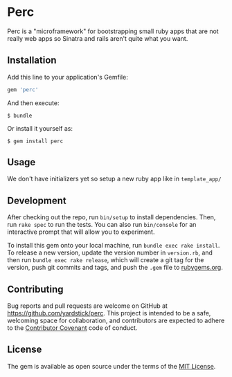 # Perc

Perc is a "microframework" for bootstrapping small ruby apps that are not really web apps so Sinatra and rails aren't quite what you want.

## Installation

Add this line to your application's Gemfile:

```ruby
gem 'perc'
```

And then execute:

    $ bundle

Or install it yourself as:

    $ gem install perc

## Usage

We don't have initializers yet so setup a new ruby app like in `template_app/`

## Development

After checking out the repo, run `bin/setup` to install dependencies. Then, run `rake spec` to run the tests. You can also run `bin/console` for an interactive prompt that will allow you to experiment.

To install this gem onto your local machine, run `bundle exec rake install`. To release a new version, update the version number in `version.rb`, and then run `bundle exec rake release`, which will create a git tag for the version, push git commits and tags, and push the `.gem` file to [rubygems.org](https://rubygems.org).

## Contributing

Bug reports and pull requests are welcome on GitHub at https://github.com/yardstick/perc. This project is intended to be a safe, welcoming space for collaboration, and contributors are expected to adhere to the [Contributor Covenant](http://contributor-covenant.org) code of conduct.


## License

The gem is available as open source under the terms of the [MIT License](http://opensource.org/licenses/MIT).

